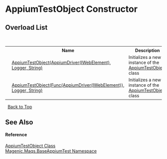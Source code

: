 # AppiumTestObject Constructor 
 


## Overload List
&nbsp;<table><tr><th></th><th>Name</th><th>Description</th></tr><tr><td>![Public method](media/pubmethod.gif "Public method")</td><td><a href="MAQS_5/Appium_AUTOGENERATED/AppiumTestObject_Constructor_(AppiumDriver`1(IWebElement),_Logger,_String)">AppiumTestObject(AppiumDriver(IWebElement), Logger, String)</a></td><td>
Initializes a new instance of the <a href="MAQS_5/Appium_AUTOGENERATED/AppiumTestObject_Class">AppiumTestObject</a> class</td></tr><tr><td>![Public method](media/pubmethod.gif "Public method")</td><td><a href="MAQS_5/Appium_AUTOGENERATED/AppiumTestObject_Constructor_(Func(AppiumDriver`1(IWebElement)),_Logger,_String)">AppiumTestObject(Func(AppiumDriver(IWebElement)), Logger, String)</a></td><td>
Initializes a new instance of the <a href="MAQS_5/Appium_AUTOGENERATED/AppiumTestObject_Class">AppiumTestObject</a> class</td></tr></table>&nbsp;
<a href="#appiumtestobject-constructor">Back to Top</a>

## See Also


#### Reference
<a href="MAQS_5/Appium_AUTOGENERATED/AppiumTestObject_Class">AppiumTestObject Class</a><br /><a href="MAQS_5/Appium_AUTOGENERATED/Magenic-Maqs-BaseAppiumTest_Namespace">Magenic.Maqs.BaseAppiumTest Namespace</a><br />